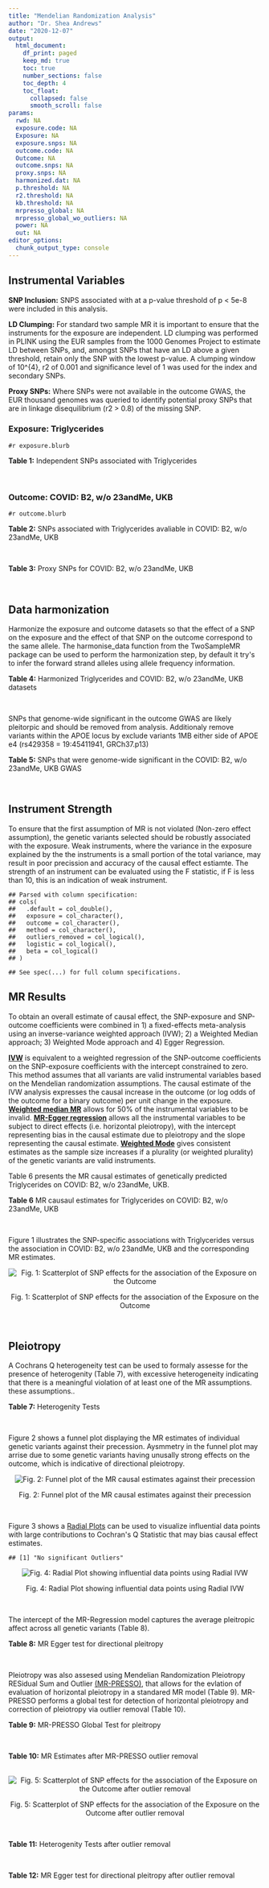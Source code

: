 ```yaml
---
title: "Mendelian Randomization Analysis"
author: "Dr. Shea Andrews"
date: "2020-12-07"
output:
  html_document:
    df_print: paged
    keep_md: true
    toc: true
    number_sections: false
    toc_depth: 4
    toc_float:
      collapsed: false
      smooth_scroll: false
params:
  rwd: NA
  exposure.code: NA
  Exposure: NA
  exposure.snps: NA
  outcome.code: NA
  Outcome: NA
  outcome.snps: NA
  proxy.snps: NA
  harmonized.dat: NA
  p.threshold: NA
  r2.threshold: NA
  kb.threshold: NA
  mrpresso_global: NA
  mrpresso_global_wo_outliers: NA
  power: NA
  out: NA
editor_options:
  chunk_output_type: console
---
```







## Instrumental Variables
**SNP Inclusion:** SNPS associated with at a p-value threshold of p < 5e-8 were included in this analysis.
<br>

**LD Clumping:** For standard two sample MR it is important to ensure that the instruments for the exposure are independent. LD clumping was performed in PLINK using the EUR samples from the 1000 Genomes Project to estimate LD between SNPs, and, amongst SNPs that have an LD above a given threshold, retain only the SNP with the lowest p-value. A clumping window of 10^{4}, r2 of 0.001 and significance level of 1 was used for the index and secondary SNPs.
<br>

**Proxy SNPs:** Where SNPs were not available in the outcome GWAS, the EUR thousand genomes was queried to identify potential proxy SNPs that are in linkage disequilibrium (r2 > 0.8) of the missing SNP.
<br>

### Exposure: Triglycerides
`#r exposure.blurb`
<br>

**Table 1:** Independent SNPs associated with Triglycerides
<div data-pagedtable="false">
  <script data-pagedtable-source type="application/json">
{"columns":[{"label":["SNP"],"name":[1],"type":["chr"],"align":["left"]},{"label":["CHROM"],"name":[2],"type":["dbl"],"align":["right"]},{"label":["POS"],"name":[3],"type":["dbl"],"align":["right"]},{"label":["REF"],"name":[4],"type":["chr"],"align":["left"]},{"label":["ALT"],"name":[5],"type":["chr"],"align":["left"]},{"label":["AF"],"name":[6],"type":["dbl"],"align":["right"]},{"label":["BETA"],"name":[7],"type":["dbl"],"align":["right"]},{"label":["SE"],"name":[8],"type":["dbl"],"align":["right"]},{"label":["Z"],"name":[9],"type":["dbl"],"align":["right"]},{"label":["P"],"name":[10],"type":["dbl"],"align":["right"]},{"label":["N"],"name":[11],"type":["dbl"],"align":["right"]},{"label":["TRAIT"],"name":[12],"type":["chr"],"align":["left"]}],"data":[{"1":"rs12748152","2":"1","3":"27138393","4":"C","5":"T","6":"0.0683714","7":"0.0372","8":"0.0059","9":"6.305085","10":"1.100e-09","11":"177761.5","12":"Triglycerides"},{"1":"rs17513135","2":"1","3":"40035686","4":"C","5":"T","6":"0.2500000","7":"0.0220","8":"0.0039","9":"5.641026","10":"1.633e-08","11":"174742.0","12":"Triglycerides"},{"1":"rs4587594","2":"1","3":"63133930","4":"G","5":"A","6":"0.3032340","7":"-0.0694","8":"0.0035","9":"-19.828600","10":"3.503e-82","11":"177772.0","12":"Triglycerides"},{"1":"rs1321257","2":"1","3":"230305312","4":"G","5":"A","6":"0.6400070","7":"-0.0402","8":"0.0034","9":"-11.823500","10":"5.986e-31","11":"177757.9","12":"Triglycerides"},{"1":"rs676210","2":"2","3":"21231524","4":"G","5":"A","6":"0.2314110","7":"-0.0733","8":"0.0039","9":"-18.794900","10":"3.284e-71","11":"177782.0","12":"Triglycerides"},{"1":"rs1260326","2":"2","3":"27730940","4":"T","5":"C","6":"0.6136610","7":"-0.1148","8":"0.0034","9":"-33.764700","10":"2.290e-239","11":"177765.0","12":"Triglycerides"},{"1":"rs13389219","2":"2","3":"165528876","4":"C","5":"T","6":"0.4034550","7":"-0.0271","8":"0.0034","9":"-7.970590","10":"2.598e-15","11":"177782.9","12":"Triglycerides"},{"1":"rs2972146","2":"2","3":"227100698","4":"G","5":"T","6":"0.6309740","7":"0.0281","8":"0.0034","9":"8.264706","10":"2.974e-15","11":"174703.9","12":"Triglycerides"},{"1":"rs10440120","2":"3","3":"12486964","4":"C","5":"A","6":"0.1655080","7":"-0.0306","8":"0.0044","9":"-6.954550","10":"5.343e-11","11":"174886.1","12":"Triglycerides"},{"1":"rs645040","2":"3","3":"135926622","4":"G","5":"T","6":"0.8208850","7":"0.0293","8":"0.0040","9":"7.325000","10":"1.830e-12","11":"177779.0","12":"Triglycerides"},{"1":"rs6831256","2":"4","3":"3473139","4":"A","5":"G","6":"0.3971880","7":"0.0258","8":"0.0035","9":"7.371429","10":"1.602e-12","11":"177494.9","12":"Triglycerides"},{"1":"rs442177","2":"4","3":"88030261","4":"G","5":"T","6":"0.5364790","7":"0.0309","8":"0.0033","9":"9.363636","10":"1.316e-18","11":"177798.0","12":"Triglycerides"},{"1":"rs9686661","2":"5","3":"55861786","4":"C","5":"T","6":"0.1487860","7":"0.0379","8":"0.0044","9":"8.613636","10":"2.541e-16","11":"177050.0","12":"Triglycerides"},{"1":"rs6882076","2":"5","3":"156390297","4":"T","5":"C","6":"0.6327160","7":"0.0286","8":"0.0035","9":"8.171429","10":"1.513e-15","11":"177778.0","12":"Triglycerides"},{"1":"rs2239520","2":"6","3":"31088922","4":"G","5":"A","6":"0.3906190","7":"-0.0236","8":"0.0037","9":"-6.378380","10":"4.144e-10","11":"151047.0","12":"Triglycerides"},{"1":"rs2247056","2":"6","3":"31265490","4":"T","5":"C","6":"0.7218780","7":"0.0378","8":"0.0039","9":"9.692308","10":"3.861e-21","11":"174062.0","12":"Triglycerides"},{"1":"rs998584","2":"6","3":"43757896","4":"C","5":"A","6":"0.4905450","7":"0.0293","8":"0.0037","9":"7.918919","10":"3.424e-15","11":"174573.0","12":"Triglycerides"},{"1":"rs719726","2":"6","3":"127414801","4":"C","5":"T","6":"0.5999630","7":"0.0199","8":"0.0035","9":"5.685714","10":"2.486e-08","11":"168319.0","12":"Triglycerides"},{"1":"rs634869","2":"6","3":"139831757","4":"T","5":"C","6":"0.5747460","7":"-0.0272","8":"0.0033","9":"-8.242420","10":"1.776e-14","11":"177755.0","12":"Triglycerides"},{"1":"rs2665357","2":"6","3":"160848167","4":"A","5":"C","6":"0.5193360","7":"0.0212","8":"0.0033","9":"6.424242","10":"8.327e-10","11":"172850.0","12":"Triglycerides"},{"1":"rs4719841","2":"7","3":"25997536","4":"A","5":"G","6":"0.4108890","7":"0.0232","8":"0.0034","9":"6.823529","10":"8.864e-11","11":"177774.9","12":"Triglycerides"},{"1":"rs11974409","2":"7","3":"72989390","4":"A","5":"G","6":"0.1816990","7":"-0.0899","8":"0.0042","9":"-21.404800","10":"1.360e-100","11":"177786.0","12":"Triglycerides"},{"1":"rs38855","2":"7","3":"116358044","4":"A","5":"G","6":"0.4712940","7":"-0.0187","8":"0.0033","9":"-5.666670","10":"2.109e-08","11":"177825.0","12":"Triglycerides"},{"1":"rs287621","2":"7","3":"130435181","4":"T","5":"C","6":"0.7140010","7":"-0.0222","8":"0.0037","9":"-6.000000","10":"7.671e-09","11":"177813.0","12":"Triglycerides"},{"1":"rs6995541","2":"8","3":"10671260","4":"A","5":"G","6":"0.2336240","7":"0.0265","8":"0.0037","9":"7.162162","10":"1.343e-12","11":"177486.0","12":"Triglycerides"},{"1":"rs12676857","2":"8","3":"18266572","4":"T","5":"C","6":"0.1436090","7":"0.0332","8":"0.0046","9":"7.217391","10":"7.291e-12","11":"177732.0","12":"Triglycerides"},{"1":"rs12678919","2":"8","3":"19844222","4":"A","5":"G","6":"0.0681239","7":"-0.1702","8":"0.0056","9":"-30.392900","10":"1.820e-199","11":"177749.9","12":"Triglycerides"},{"1":"rs4738684","2":"8","3":"59393273","4":"A","5":"G","6":"0.6075010","7":"-0.0205","8":"0.0035","9":"-5.857140","10":"8.819e-09","11":"177790.0","12":"Triglycerides"},{"1":"rs2954022","2":"8","3":"126482621","4":"C","5":"A","6":"0.5114630","7":"-0.0780","8":"0.0033","9":"-23.636400","10":"2.230e-113","11":"177750.0","12":"Triglycerides"},{"1":"rs1832007","2":"10","3":"5254847","4":"A","5":"G","6":"0.1247280","7":"-0.0327","8":"0.0047","9":"-6.957450","10":"1.718e-12","11":"177504.0","12":"Triglycerides"},{"1":"rs10761762","2":"10","3":"65184717","4":"T","5":"C","6":"0.4990900","7":"-0.0270","8":"0.0033","9":"-8.181820","10":"1.061e-17","11":"177823.0","12":"Triglycerides"},{"1":"rs2068888","2":"10","3":"94839642","4":"G","5":"A","6":"0.4735120","7":"-0.0241","8":"0.0034","9":"-7.088240","10":"1.682e-11","11":"177712.0","12":"Triglycerides"},{"1":"rs2250802","2":"10","3":"113921354","4":"G","5":"A","6":"0.7334790","7":"0.0230","8":"0.0037","9":"6.216216","10":"1.210e-10","11":"174733.9","12":"Triglycerides"},{"1":"rs10501321","2":"11","3":"47294626","4":"T","5":"C","6":"0.3212210","7":"-0.0216","8":"0.0035","9":"-6.171430","10":"1.412e-08","11":"177680.0","12":"Triglycerides"},{"1":"rs174535","2":"11","3":"61551356","4":"T","5":"C","6":"0.3609590","7":"0.0470","8":"0.0034","9":"13.823529","10":"1.733e-41","11":"177772.9","12":"Triglycerides"},{"1":"rs11820504","2":"11","3":"116529442","4":"T","5":"C","6":"0.1807930","7":"0.0604","8":"0.0044","9":"13.727273","10":"1.095e-39","11":"172813.0","12":"Triglycerides"},{"1":"rs10790162","2":"11","3":"116639104","4":"A","5":"G","6":"0.9306210","7":"-0.2305","8":"0.0065","9":"-35.461500","10":"1.100e-249","11":"177771.1","12":"Triglycerides"},{"1":"rs11613352","2":"12","3":"57792580","4":"C","5":"T","6":"0.2251730","7":"-0.0280","8":"0.0039","9":"-7.179490","10":"9.397e-14","11":"177799.0","12":"Triglycerides"},{"1":"rs11057408","2":"12","3":"124464836","4":"G","5":"T","6":"0.3253360","7":"-0.0258","8":"0.0035","9":"-7.371430","10":"2.049e-12","11":"174454.0","12":"Triglycerides"},{"1":"rs16948098","2":"15","3":"44219607","4":"G","5":"A","6":"0.0370102","7":"0.0800","8":"0.0089","9":"8.988764","10":"4.838e-17","11":"163328.2","12":"Triglycerides"},{"1":"rs2043085","2":"15","3":"58680954","4":"T","5":"C","6":"0.6610970","7":"-0.0327","8":"0.0034","9":"-9.617650","10":"7.809e-20","11":"176147.0","12":"Triglycerides"},{"1":"rs588136","2":"15","3":"58730498","4":"C","5":"T","6":"0.7867110","7":"-0.0495","8":"0.0041","9":"-12.073200","10":"3.365e-30","11":"176173.0","12":"Triglycerides"},{"1":"rs3198697","2":"16","3":"15129940","4":"C","5":"T","6":"0.3839030","7":"-0.0198","8":"0.0034","9":"-5.823530","10":"2.207e-08","11":"175934.1","12":"Triglycerides"},{"1":"rs749671","2":"16","3":"31088347","4":"G","5":"A","6":"0.3477070","7":"-0.0211","8":"0.0034","9":"-6.205880","10":"6.106e-10","11":"176205.1","12":"Triglycerides"},{"1":"rs1800775","2":"16","3":"56995236","4":"C","5":"A","6":"0.5121820","7":"-0.0396","8":"0.0035","9":"-11.314300","10":"1.332e-26","11":"172715.0","12":"Triglycerides"},{"1":"rs8077889","2":"17","3":"41878166","4":"A","5":"C","6":"0.1884530","7":"0.0252","8":"0.0042","9":"6.000000","10":"9.879e-09","11":"176194.0","12":"Triglycerides"},{"1":"rs7248104","2":"19","3":"7224431","4":"G","5":"A","6":"0.4124030","7":"-0.0222","8":"0.0034","9":"-6.529410","10":"5.045e-10","11":"176083.0","12":"Triglycerides"},{"1":"rs10401969","2":"19","3":"19407718","4":"T","5":"C","6":"0.0710134","7":"-0.1210","8":"0.0065","9":"-18.615400","10":"9.702e-70","11":"176172.7","12":"Triglycerides"},{"1":"rs731839","2":"19","3":"33899065","4":"G","5":"A","6":"0.6709000","7":"-0.0224","8":"0.0036","9":"-6.222220","10":"2.651e-09","11":"176161.1","12":"Triglycerides"},{"1":"rs439401","2":"19","3":"45414451","4":"T","5":"C","6":"0.6390100","7":"0.0659","8":"0.0038","9":"17.342105","10":"1.423e-66","11":"152584.0","12":"Triglycerides"},{"1":"rs3760627","2":"19","3":"45457180","4":"T","5":"C","6":"0.4941460","7":"0.0189","8":"0.0034","9":"5.558824","10":"5.293e-09","11":"176200.9","12":"Triglycerides"},{"1":"rs6029143","2":"20","3":"39118662","4":"C","5":"T","6":"0.0446137","7":"-0.0388","8":"0.0071","9":"-5.464790","10":"4.933e-08","11":"176256.9","12":"Triglycerides"},{"1":"rs4810479","2":"20","3":"44545048","4":"C","5":"T","6":"0.7471790","7":"-0.0474","8":"0.0038","9":"-12.473700","10":"2.067e-34","11":"176191.9","12":"Triglycerides"},{"1":"rs3761445","2":"22","3":"38595411","4":"G","5":"A","6":"0.6132420","7":"0.0232","8":"0.0034","9":"6.823529","10":"8.062e-12","11":"175846.1","12":"Triglycerides"}],"options":{"columns":{"min":{},"max":[10]},"rows":{"min":[10],"max":[10]},"pages":{}}}
  </script>
</div>
<br>

### Outcome: COVID: B2, w/o 23andMe, UKB
`#r outcome.blurb`
<br>

**Table 2:** SNPs associated with Triglycerides avaliable in COVID: B2, w/o 23andMe, UKB
<div data-pagedtable="false">
  <script data-pagedtable-source type="application/json">
{"columns":[{"label":["SNP"],"name":[1],"type":["chr"],"align":["left"]},{"label":["CHROM"],"name":[2],"type":["dbl"],"align":["right"]},{"label":["POS"],"name":[3],"type":["dbl"],"align":["right"]},{"label":["REF"],"name":[4],"type":["chr"],"align":["left"]},{"label":["ALT"],"name":[5],"type":["chr"],"align":["left"]},{"label":["AF"],"name":[6],"type":["dbl"],"align":["right"]},{"label":["BETA"],"name":[7],"type":["dbl"],"align":["right"]},{"label":["SE"],"name":[8],"type":["dbl"],"align":["right"]},{"label":["Z"],"name":[9],"type":["dbl"],"align":["right"]},{"label":["P"],"name":[10],"type":["dbl"],"align":["right"]},{"label":["N"],"name":[11],"type":["dbl"],"align":["right"]},{"label":["TRAIT"],"name":[12],"type":["chr"],"align":["left"]}],"data":[{"1":"rs12748152","2":"1","3":"27138393","4":"C","5":"T","6":"0.10240","7":"0.10123000","8":"0.047780","9":"2.11866890","10":"0.034120","11":"543388","12":"COVID:_hospitalized_vs._population__eur_w/o_23andMe__ukbb"},{"1":"rs17513135","2":"1","3":"40035686","4":"C","5":"T","6":"0.22490","7":"0.10210000","8":"0.032472","9":"3.14424735","10":"0.001665","11":"266361","12":"COVID:_hospitalized_vs._population__eur_w/o_23andMe__ukbb"},{"1":"rs4587594","2":"1","3":"63133930","4":"G","5":"A","6":"0.30690","7":"0.00042913","8":"0.027844","9":"0.01541194","10":"0.987700","11":"543388","12":"COVID:_hospitalized_vs._population__eur_w/o_23andMe__ukbb"},{"1":"rs1321257","2":"1","3":"230305312","4":"G","5":"A","6":"0.59830","7":"-0.00165030","8":"0.026276","9":"-0.06280636","10":"0.949900","11":"543388","12":"COVID:_hospitalized_vs._population__eur_w/o_23andMe__ukbb"},{"1":"rs676210","2":"2","3":"21231524","4":"G","5":"A","6":"0.25010","7":"-0.05768000","8":"0.031097","9":"-1.85484130","10":"0.063620","11":"542775","12":"COVID:_hospitalized_vs._population__eur_w/o_23andMe__ukbb"},{"1":"rs1260326","2":"2","3":"27730940","4":"T","5":"C","6":"0.64950","7":"0.01097700","8":"0.026226","9":"0.41855411","10":"0.675600","11":"542775","12":"COVID:_hospitalized_vs._population__eur_w/o_23andMe__ukbb"},{"1":"rs13389219","2":"2","3":"165528876","4":"C","5":"T","6":"0.40860","7":"-0.01112200","8":"0.026188","9":"-0.42469834","10":"0.671100","11":"543388","12":"COVID:_hospitalized_vs._population__eur_w/o_23andMe__ukbb"},{"1":"rs2972146","2":"2","3":"227100698","4":"G","5":"T","6":"0.62440","7":"-0.01440400","8":"0.033161","9":"-0.43436567","10":"0.664000","11":"533332","12":"COVID:_hospitalized_vs._population__eur_w/o_23andMe__ukbb"},{"1":"rs10440120","2":"3","3":"12486964","4":"C","5":"A","6":"0.18500","7":"0.06566100","8":"0.043706","9":"1.50233378","10":"0.133000","11":"533332","12":"COVID:_hospitalized_vs._population__eur_w/o_23andMe__ukbb"},{"1":"rs645040","2":"3","3":"135926622","4":"G","5":"T","6":"0.80420","7":"-0.02141000","8":"0.030628","9":"-0.69903356","10":"0.484500","11":"542775","12":"COVID:_hospitalized_vs._population__eur_w/o_23andMe__ukbb"},{"1":"rs6831256","2":"4","3":"3473139","4":"A","5":"G","6":"0.38220","7":"-0.04574500","8":"0.025873","9":"-1.76805937","10":"0.077050","11":"543388","12":"COVID:_hospitalized_vs._population__eur_w/o_23andMe__ukbb"},{"1":"rs442177","2":"4","3":"88030261","4":"G","5":"T","6":"0.56330","7":"0.04686000","8":"0.032999","9":"1.42004303","10":"0.155600","11":"533332","12":"COVID:_hospitalized_vs._population__eur_w/o_23andMe__ukbb"},{"1":"rs9686661","2":"5","3":"55861786","4":"C","5":"T","6":"0.16040","7":"-0.01635600","8":"0.031698","9":"-0.51599470","10":"0.605900","11":"543388","12":"COVID:_hospitalized_vs._population__eur_w/o_23andMe__ukbb"},{"1":"rs6882076","2":"5","3":"156390297","4":"T","5":"C","6":"0.65040","7":"-0.00933600","8":"0.026464","9":"-0.35278114","10":"0.724300","11":"543388","12":"COVID:_hospitalized_vs._population__eur_w/o_23andMe__ukbb"},{"1":"rs2239520","2":"6","3":"31088922","4":"G","5":"A","6":"0.34270","7":"-0.04611200","8":"0.033835","9":"-1.36284912","10":"0.172900","11":"533332","12":"COVID:_hospitalized_vs._population__eur_w/o_23andMe__ukbb"},{"1":"rs2247056","2":"6","3":"31265490","4":"T","5":"C","6":"0.73300","7":"-0.01222500","8":"0.031617","9":"-0.38665908","10":"0.699000","11":"543388","12":"COVID:_hospitalized_vs._population__eur_w/o_23andMe__ukbb"},{"1":"rs998584","2":"6","3":"43757896","4":"C","5":"A","6":"0.47710","7":"0.01112500","8":"0.025989","9":"0.42806572","10":"0.668600","11":"542775","12":"COVID:_hospitalized_vs._population__eur_w/o_23andMe__ukbb"},{"1":"rs719726","2":"6","3":"127414801","4":"C","5":"T","6":"0.59880","7":"-0.06350600","8":"0.036750","9":"-1.72805442","10":"0.083980","11":"530103","12":"COVID:_hospitalized_vs._population__eur_w/o_23andMe__ukbb"},{"1":"rs634869","2":"6","3":"139831757","4":"T","5":"C","6":"0.54890","7":"0.00628630","8":"0.026155","9":"0.24034793","10":"0.810100","11":"543388","12":"COVID:_hospitalized_vs._population__eur_w/o_23andMe__ukbb"},{"1":"rs2665357","2":"6","3":"160848167","4":"A","5":"C","6":"0.51360","7":"-0.00957490","8":"0.032355","9":"-0.29593262","10":"0.767300","11":"533332","12":"COVID:_hospitalized_vs._population__eur_w/o_23andMe__ukbb"},{"1":"rs4719841","2":"7","3":"25997536","4":"A","5":"G","6":"0.37780","7":"0.05186400","8":"0.026026","9":"1.99277645","10":"0.046290","11":"543388","12":"COVID:_hospitalized_vs._population__eur_w/o_23andMe__ukbb"},{"1":"rs11974409","2":"7","3":"72989390","4":"A","5":"G","6":"0.18880","7":"-0.06451900","8":"0.043227","9":"-1.49256252","10":"0.135500","11":"533332","12":"COVID:_hospitalized_vs._population__eur_w/o_23andMe__ukbb"},{"1":"rs38855","2":"7","3":"116358044","4":"A","5":"G","6":"0.46030","7":"-0.04643900","8":"0.032601","9":"-1.42446551","10":"0.154300","11":"532719","12":"COVID:_hospitalized_vs._population__eur_w/o_23andMe__ukbb"},{"1":"rs287621","2":"7","3":"130435181","4":"T","5":"C","6":"0.74410","7":"-0.00843500","8":"0.036460","9":"-0.23134942","10":"0.817000","11":"532719","12":"COVID:_hospitalized_vs._population__eur_w/o_23andMe__ukbb"},{"1":"rs6995541","2":"8","3":"10671260","4":"A","5":"G","6":"0.29540","7":"-0.03739400","8":"0.035876","9":"-1.04231241","10":"0.297300","11":"533332","12":"COVID:_hospitalized_vs._population__eur_w/o_23andMe__ukbb"},{"1":"rs12676857","2":"8","3":"18266572","4":"T","5":"C","6":"0.15920","7":"0.07469800","8":"0.036093","9":"2.06959798","10":"0.038490","11":"543388","12":"COVID:_hospitalized_vs._population__eur_w/o_23andMe__ukbb"},{"1":"rs12678919","2":"8","3":"19844222","4":"A","5":"G","6":"0.08976","7":"0.00748160","8":"0.041615","9":"0.17978133","10":"0.857300","11":"543388","12":"COVID:_hospitalized_vs._population__eur_w/o_23andMe__ukbb"},{"1":"rs4738684","2":"8","3":"59393273","4":"A","5":"G","6":"0.60340","7":"-0.01453800","8":"0.035145","9":"-0.41365770","10":"0.679100","11":"20210","12":"COVID:_hospitalized_vs._population__eur_w/o_23andMe__ukbb"},{"1":"rs2954022","2":"8","3":"126482621","4":"C","5":"A","6":"0.46680","7":"0.00231150","8":"0.033616","9":"0.06876190","10":"0.945200","11":"258520","12":"COVID:_hospitalized_vs._population__eur_w/o_23andMe__ukbb"},{"1":"rs1832007","2":"10","3":"5254847","4":"A","5":"G","6":"0.16860","7":"0.02098700","8":"0.036073","9":"0.58179248","10":"0.560700","11":"543388","12":"COVID:_hospitalized_vs._population__eur_w/o_23andMe__ukbb"},{"1":"rs10761762","2":"10","3":"65184717","4":"T","5":"C","6":"0.49650","7":"-0.03024400","8":"0.027395","9":"-1.10399708","10":"0.269600","11":"540772","12":"COVID:_hospitalized_vs._population__eur_w/o_23andMe__ukbb"},{"1":"rs2068888","2":"10","3":"94839642","4":"G","5":"A","6":"0.44870","7":"-0.03553600","8":"0.025673","9":"-1.38417793","10":"0.166300","11":"543388","12":"COVID:_hospitalized_vs._population__eur_w/o_23andMe__ukbb"},{"1":"rs2250802","2":"10","3":"113921354","4":"G","5":"A","6":"0.67960","7":"-0.03006900","8":"0.028691","9":"-1.04802900","10":"0.294600","11":"268977","12":"COVID:_hospitalized_vs._population__eur_w/o_23andMe__ukbb"},{"1":"rs10501321","2":"11","3":"47294626","4":"T","5":"C","6":"0.38640","7":"-0.03789700","8":"0.028219","9":"-1.34296042","10":"0.179300","11":"543388","12":"COVID:_hospitalized_vs._population__eur_w/o_23andMe__ukbb"},{"1":"rs174535","2":"11","3":"61551356","4":"T","5":"C","6":"0.40110","7":"0.01458000","8":"0.027297","9":"0.53412463","10":"0.593300","11":"542775","12":"COVID:_hospitalized_vs._population__eur_w/o_23andMe__ukbb"},{"1":"rs11820504","2":"11","3":"116529442","4":"T","5":"C","6":"0.23940","7":"-0.01340000","8":"0.033616","9":"-0.39861970","10":"0.690200","11":"543388","12":"COVID:_hospitalized_vs._population__eur_w/o_23andMe__ukbb"},{"1":"rs10790162","2":"11","3":"116639104","4":"A","5":"G","6":"0.92220","7":"0.02362700","8":"0.049149","9":"0.48072189","10":"0.630700","11":"543388","12":"COVID:_hospitalized_vs._population__eur_w/o_23andMe__ukbb"},{"1":"rs11613352","2":"12","3":"57792580","4":"C","5":"T","6":"0.27590","7":"0.01705300","8":"0.031921","9":"0.53422512","10":"0.593200","11":"542775","12":"COVID:_hospitalized_vs._population__eur_w/o_23andMe__ukbb"},{"1":"rs11057408","2":"12","3":"124464836","4":"G","5":"T","6":"0.31540","7":"-0.01408500","8":"0.026877","9":"-0.52405402","10":"0.600200","11":"543388","12":"COVID:_hospitalized_vs._population__eur_w/o_23andMe__ukbb"},{"1":"rs16948098","2":"15","3":"44219607","4":"G","5":"A","6":"0.03428","7":"-0.00115250","8":"0.057888","9":"-0.01990913","10":"0.984100","11":"543388","12":"COVID:_hospitalized_vs._population__eur_w/o_23andMe__ukbb"},{"1":"rs2043085","2":"15","3":"58680954","4":"T","5":"C","6":"0.58420","7":"-0.00690860","8":"0.033041","9":"-0.20909173","10":"0.834400","11":"533332","12":"COVID:_hospitalized_vs._population__eur_w/o_23andMe__ukbb"},{"1":"rs588136","2":"15","3":"58730498","4":"C","5":"T","6":"0.78790","7":"-0.00793610","8":"0.031776","9":"-0.24975138","10":"0.802800","11":"543388","12":"COVID:_hospitalized_vs._population__eur_w/o_23andMe__ukbb"},{"1":"rs3198697","2":"16","3":"15129940","4":"C","5":"T","6":"0.44790","7":"-0.01508500","8":"0.025875","9":"-0.58299517","10":"0.559900","11":"543388","12":"COVID:_hospitalized_vs._population__eur_w/o_23andMe__ukbb"},{"1":"rs749671","2":"16","3":"31088347","4":"G","5":"A","6":"0.38770","7":"0.02350100","8":"0.026179","9":"0.89770427","10":"0.369300","11":"543388","12":"COVID:_hospitalized_vs._population__eur_w/o_23andMe__ukbb"},{"1":"rs1800775","2":"16","3":"56995236","4":"C","5":"A","6":"0.50240","7":"-0.01220200","8":"0.025693","9":"-0.47491535","10":"0.634800","11":"543388","12":"COVID:_hospitalized_vs._population__eur_w/o_23andMe__ukbb"},{"1":"rs8077889","2":"17","3":"41878166","4":"A","5":"C","6":"0.19430","7":"0.04291800","8":"0.030820","9":"1.39253731","10":"0.163800","11":"543388","12":"COVID:_hospitalized_vs._population__eur_w/o_23andMe__ukbb"},{"1":"rs7248104","2":"19","3":"7224431","4":"G","5":"A","6":"0.43430","7":"-0.02408600","8":"0.026311","9":"-0.91543461","10":"0.360000","11":"268977","12":"COVID:_hospitalized_vs._population__eur_w/o_23andMe__ukbb"},{"1":"rs10401969","2":"19","3":"19407718","4":"T","5":"C","6":"0.07655","7":"-0.02427800","8":"0.050182","9":"-0.48379897","10":"0.628500","11":"543388","12":"COVID:_hospitalized_vs._population__eur_w/o_23andMe__ukbb"},{"1":"rs731839","2":"19","3":"33899065","4":"G","5":"A","6":"0.67480","7":"-0.00692440","8":"0.033721","9":"-0.20534385","10":"0.837300","11":"532719","12":"COVID:_hospitalized_vs._population__eur_w/o_23andMe__ukbb"},{"1":"rs439401","2":"19","3":"45414451","4":"T","5":"C","6":"0.65610","7":"-0.00454460","8":"0.026534","9":"-0.17127459","10":"0.864000","11":"543388","12":"COVID:_hospitalized_vs._population__eur_w/o_23andMe__ukbb"},{"1":"rs3760627","2":"19","3":"45457180","4":"T","5":"C","6":"0.44830","7":"0.01386800","8":"0.032602","9":"0.42537268","10":"0.670600","11":"533332","12":"COVID:_hospitalized_vs._population__eur_w/o_23andMe__ukbb"},{"1":"rs6029143","2":"20","3":"39118662","4":"C","5":"T","6":"0.06247","7":"0.00149010","8":"0.050501","9":"0.02950635","10":"0.976500","11":"543388","12":"COVID:_hospitalized_vs._population__eur_w/o_23andMe__ukbb"},{"1":"rs4810479","2":"20","3":"44545048","4":"C","5":"T","6":"0.73570","7":"-0.05971800","8":"0.029443","9":"-2.02825799","10":"0.042530","11":"543388","12":"COVID:_hospitalized_vs._population__eur_w/o_23andMe__ukbb"},{"1":"rs3761445","2":"22","3":"38595411","4":"G","5":"A","6":"0.60910","7":"-0.00196160","8":"0.026091","9":"-0.07518301","10":"0.940100","11":"543388","12":"COVID:_hospitalized_vs._population__eur_w/o_23andMe__ukbb"}],"options":{"columns":{"min":{},"max":[10]},"rows":{"min":[10],"max":[10]},"pages":{}}}
  </script>
</div>
<br>

**Table 3:** Proxy SNPs for COVID: B2, w/o 23andMe, UKB
<div data-pagedtable="false">
  <script data-pagedtable-source type="application/json">
{"columns":[{"label":["proxy.outcome"],"name":[1],"type":["lgl"],"align":["right"]},{"label":["target_snp"],"name":[2],"type":["lgl"],"align":["right"]},{"label":["proxy_snp"],"name":[3],"type":["lgl"],"align":["right"]},{"label":["ld.r2"],"name":[4],"type":["lgl"],"align":["right"]},{"label":["Dprime"],"name":[5],"type":["lgl"],"align":["right"]},{"label":["ref.proxy"],"name":[6],"type":["lgl"],"align":["right"]},{"label":["alt.proxy"],"name":[7],"type":["lgl"],"align":["right"]},{"label":["CHROM"],"name":[8],"type":["lgl"],"align":["right"]},{"label":["POS"],"name":[9],"type":["lgl"],"align":["right"]},{"label":["ALT.proxy"],"name":[10],"type":["lgl"],"align":["right"]},{"label":["REF.proxy"],"name":[11],"type":["lgl"],"align":["right"]},{"label":["AF"],"name":[12],"type":["lgl"],"align":["right"]},{"label":["BETA"],"name":[13],"type":["lgl"],"align":["right"]},{"label":["SE"],"name":[14],"type":["lgl"],"align":["right"]},{"label":["P"],"name":[15],"type":["lgl"],"align":["right"]},{"label":["N"],"name":[16],"type":["lgl"],"align":["right"]},{"label":["ref"],"name":[17],"type":["lgl"],"align":["right"]},{"label":["alt"],"name":[18],"type":["lgl"],"align":["right"]},{"label":["ALT"],"name":[19],"type":["lgl"],"align":["right"]},{"label":["REF"],"name":[20],"type":["lgl"],"align":["right"]},{"label":["PHASE"],"name":[21],"type":["lgl"],"align":["right"]}],"data":[{"1":"NA","2":"NA","3":"NA","4":"NA","5":"NA","6":"NA","7":"NA","8":"NA","9":"NA","10":"NA","11":"NA","12":"NA","13":"NA","14":"NA","15":"NA","16":"NA","17":"NA","18":"NA","19":"NA","20":"NA","21":"NA"}],"options":{"columns":{"min":{},"max":[10]},"rows":{"min":[10],"max":[10]},"pages":{}}}
  </script>
</div>
<br>

## Data harmonization
Harmonize the exposure and outcome datasets so that the effect of a SNP on the exposure and the effect of that SNP on the outcome correspond to the same allele. The harmonise_data function from the TwoSampleMR package can be used to perform the harmonization step, by default it try's to infer the forward strand alleles using allele frequency information.
<br>

**Table 4:** Harmonized Triglycerides and COVID: B2, w/o 23andMe, UKB datasets
<div data-pagedtable="false">
  <script data-pagedtable-source type="application/json">
{"columns":[{"label":["SNP"],"name":[1],"type":["chr"],"align":["left"]},{"label":["effect_allele.exposure"],"name":[2],"type":["chr"],"align":["left"]},{"label":["other_allele.exposure"],"name":[3],"type":["chr"],"align":["left"]},{"label":["effect_allele.outcome"],"name":[4],"type":["chr"],"align":["left"]},{"label":["other_allele.outcome"],"name":[5],"type":["chr"],"align":["left"]},{"label":["beta.exposure"],"name":[6],"type":["dbl"],"align":["right"]},{"label":["beta.outcome"],"name":[7],"type":["dbl"],"align":["right"]},{"label":["eaf.exposure"],"name":[8],"type":["dbl"],"align":["right"]},{"label":["eaf.outcome"],"name":[9],"type":["dbl"],"align":["right"]},{"label":["remove"],"name":[10],"type":["lgl"],"align":["right"]},{"label":["palindromic"],"name":[11],"type":["lgl"],"align":["right"]},{"label":["ambiguous"],"name":[12],"type":["lgl"],"align":["right"]},{"label":["id.outcome"],"name":[13],"type":["chr"],"align":["left"]},{"label":["chr.outcome"],"name":[14],"type":["dbl"],"align":["right"]},{"label":["pos.outcome"],"name":[15],"type":["dbl"],"align":["right"]},{"label":["se.outcome"],"name":[16],"type":["dbl"],"align":["right"]},{"label":["z.outcome"],"name":[17],"type":["dbl"],"align":["right"]},{"label":["pval.outcome"],"name":[18],"type":["dbl"],"align":["right"]},{"label":["samplesize.outcome"],"name":[19],"type":["dbl"],"align":["right"]},{"label":["outcome"],"name":[20],"type":["chr"],"align":["left"]},{"label":["mr_keep.outcome"],"name":[21],"type":["lgl"],"align":["right"]},{"label":["pval_origin.outcome"],"name":[22],"type":["chr"],"align":["left"]},{"label":["chr.exposure"],"name":[23],"type":["dbl"],"align":["right"]},{"label":["pos.exposure"],"name":[24],"type":["dbl"],"align":["right"]},{"label":["se.exposure"],"name":[25],"type":["dbl"],"align":["right"]},{"label":["z.exposure"],"name":[26],"type":["dbl"],"align":["right"]},{"label":["pval.exposure"],"name":[27],"type":["dbl"],"align":["right"]},{"label":["samplesize.exposure"],"name":[28],"type":["dbl"],"align":["right"]},{"label":["exposure"],"name":[29],"type":["chr"],"align":["left"]},{"label":["mr_keep.exposure"],"name":[30],"type":["lgl"],"align":["right"]},{"label":["pval_origin.exposure"],"name":[31],"type":["chr"],"align":["left"]},{"label":["id.exposure"],"name":[32],"type":["chr"],"align":["left"]},{"label":["action"],"name":[33],"type":["dbl"],"align":["right"]},{"label":["mr_keep"],"name":[34],"type":["lgl"],"align":["right"]},{"label":["pt"],"name":[35],"type":["dbl"],"align":["right"]},{"label":["pleitropy_keep"],"name":[36],"type":["lgl"],"align":["right"]},{"label":["mrpresso_RSSobs"],"name":[37],"type":["lgl"],"align":["right"]},{"label":["mrpresso_pval"],"name":[38],"type":["lgl"],"align":["right"]},{"label":["mrpresso_keep"],"name":[39],"type":["lgl"],"align":["right"]}],"data":[{"1":"rs10401969","2":"C","3":"T","4":"C","5":"T","6":"-0.1210","7":"-0.02427800","8":"0.0710134","9":"0.07655","10":"FALSE","11":"FALSE","12":"FALSE","13":"qgLXvD","14":"19","15":"19407718","16":"0.050182","17":"-0.48379897","18":"0.628500","19":"543388","20":"covidhgi2020anaB2v4eurwoukbb","21":"TRUE","22":"reported","23":"19","24":"19407718","25":"0.0065","26":"-18.615400","27":"9.702e-70","28":"176172.7","29":"Willer2013tg","30":"TRUE","31":"reported","32":"tf51nu","33":"2","34":"TRUE","35":"5e-08","36":"TRUE","37":"NA","38":"NA","39":"TRUE"},{"1":"rs10440120","2":"A","3":"C","4":"A","5":"C","6":"-0.0306","7":"0.06566100","8":"0.1655080","9":"0.18500","10":"FALSE","11":"FALSE","12":"FALSE","13":"qgLXvD","14":"3","15":"12486964","16":"0.043706","17":"1.50233378","18":"0.133000","19":"533332","20":"covidhgi2020anaB2v4eurwoukbb","21":"TRUE","22":"reported","23":"3","24":"12486964","25":"0.0044","26":"-6.954550","27":"5.343e-11","28":"174886.1","29":"Willer2013tg","30":"TRUE","31":"reported","32":"tf51nu","33":"2","34":"TRUE","35":"5e-08","36":"TRUE","37":"NA","38":"NA","39":"TRUE"},{"1":"rs10501321","2":"C","3":"T","4":"C","5":"T","6":"-0.0216","7":"-0.03789700","8":"0.3212210","9":"0.38640","10":"FALSE","11":"FALSE","12":"FALSE","13":"qgLXvD","14":"11","15":"47294626","16":"0.028219","17":"-1.34296042","18":"0.179300","19":"543388","20":"covidhgi2020anaB2v4eurwoukbb","21":"TRUE","22":"reported","23":"11","24":"47294626","25":"0.0035","26":"-6.171430","27":"1.412e-08","28":"177680.0","29":"Willer2013tg","30":"TRUE","31":"reported","32":"tf51nu","33":"2","34":"TRUE","35":"5e-08","36":"TRUE","37":"NA","38":"NA","39":"TRUE"},{"1":"rs10761762","2":"C","3":"T","4":"C","5":"T","6":"-0.0270","7":"-0.03024400","8":"0.4990900","9":"0.49650","10":"FALSE","11":"FALSE","12":"FALSE","13":"qgLXvD","14":"10","15":"65184717","16":"0.027395","17":"-1.10399708","18":"0.269600","19":"540772","20":"covidhgi2020anaB2v4eurwoukbb","21":"TRUE","22":"reported","23":"10","24":"65184717","25":"0.0033","26":"-8.181820","27":"1.061e-17","28":"177823.0","29":"Willer2013tg","30":"TRUE","31":"reported","32":"tf51nu","33":"2","34":"TRUE","35":"5e-08","36":"TRUE","37":"NA","38":"NA","39":"TRUE"},{"1":"rs10790162","2":"G","3":"A","4":"G","5":"A","6":"-0.2305","7":"0.02362700","8":"0.9306210","9":"0.92220","10":"FALSE","11":"FALSE","12":"FALSE","13":"qgLXvD","14":"11","15":"116639104","16":"0.049149","17":"0.48072189","18":"0.630700","19":"543388","20":"covidhgi2020anaB2v4eurwoukbb","21":"TRUE","22":"reported","23":"11","24":"116639104","25":"0.0065","26":"-35.461500","27":"1.000e-200","28":"177771.1","29":"Willer2013tg","30":"TRUE","31":"reported","32":"tf51nu","33":"2","34":"TRUE","35":"5e-08","36":"TRUE","37":"NA","38":"NA","39":"TRUE"},{"1":"rs11057408","2":"T","3":"G","4":"T","5":"G","6":"-0.0258","7":"-0.01408500","8":"0.3253360","9":"0.31540","10":"FALSE","11":"FALSE","12":"FALSE","13":"qgLXvD","14":"12","15":"124464836","16":"0.026877","17":"-0.52405402","18":"0.600200","19":"543388","20":"covidhgi2020anaB2v4eurwoukbb","21":"TRUE","22":"reported","23":"12","24":"124464836","25":"0.0035","26":"-7.371430","27":"2.049e-12","28":"174454.0","29":"Willer2013tg","30":"TRUE","31":"reported","32":"tf51nu","33":"2","34":"TRUE","35":"5e-08","36":"TRUE","37":"NA","38":"NA","39":"TRUE"},{"1":"rs11613352","2":"T","3":"C","4":"T","5":"C","6":"-0.0280","7":"0.01705300","8":"0.2251730","9":"0.27590","10":"FALSE","11":"FALSE","12":"FALSE","13":"qgLXvD","14":"12","15":"57792580","16":"0.031921","17":"0.53422512","18":"0.593200","19":"542775","20":"covidhgi2020anaB2v4eurwoukbb","21":"TRUE","22":"reported","23":"12","24":"57792580","25":"0.0039","26":"-7.179490","27":"9.397e-14","28":"177799.0","29":"Willer2013tg","30":"TRUE","31":"reported","32":"tf51nu","33":"2","34":"TRUE","35":"5e-08","36":"TRUE","37":"NA","38":"NA","39":"TRUE"},{"1":"rs11820504","2":"C","3":"T","4":"C","5":"T","6":"0.0604","7":"-0.01340000","8":"0.1807930","9":"0.23940","10":"FALSE","11":"FALSE","12":"FALSE","13":"qgLXvD","14":"11","15":"116529442","16":"0.033616","17":"-0.39861970","18":"0.690200","19":"543388","20":"covidhgi2020anaB2v4eurwoukbb","21":"TRUE","22":"reported","23":"11","24":"116529442","25":"0.0044","26":"13.727273","27":"1.095e-39","28":"172813.0","29":"Willer2013tg","30":"TRUE","31":"reported","32":"tf51nu","33":"2","34":"TRUE","35":"5e-08","36":"TRUE","37":"NA","38":"NA","39":"TRUE"},{"1":"rs11974409","2":"G","3":"A","4":"G","5":"A","6":"-0.0899","7":"-0.06451900","8":"0.1816990","9":"0.18880","10":"FALSE","11":"FALSE","12":"FALSE","13":"qgLXvD","14":"7","15":"72989390","16":"0.043227","17":"-1.49256252","18":"0.135500","19":"533332","20":"covidhgi2020anaB2v4eurwoukbb","21":"TRUE","22":"reported","23":"7","24":"72989390","25":"0.0042","26":"-21.404800","27":"1.360e-100","28":"177786.0","29":"Willer2013tg","30":"TRUE","31":"reported","32":"tf51nu","33":"2","34":"TRUE","35":"5e-08","36":"TRUE","37":"NA","38":"NA","39":"TRUE"},{"1":"rs1260326","2":"C","3":"T","4":"C","5":"T","6":"-0.1148","7":"0.01097700","8":"0.6136610","9":"0.64950","10":"FALSE","11":"FALSE","12":"FALSE","13":"qgLXvD","14":"2","15":"27730940","16":"0.026226","17":"0.41855411","18":"0.675600","19":"542775","20":"covidhgi2020anaB2v4eurwoukbb","21":"TRUE","22":"reported","23":"2","24":"27730940","25":"0.0034","26":"-33.764700","27":"1.000e-200","28":"177765.0","29":"Willer2013tg","30":"TRUE","31":"reported","32":"tf51nu","33":"2","34":"TRUE","35":"5e-08","36":"TRUE","37":"NA","38":"NA","39":"TRUE"},{"1":"rs12676857","2":"C","3":"T","4":"C","5":"T","6":"0.0332","7":"0.07469800","8":"0.1436090","9":"0.15920","10":"FALSE","11":"FALSE","12":"FALSE","13":"qgLXvD","14":"8","15":"18266572","16":"0.036093","17":"2.06959798","18":"0.038490","19":"543388","20":"covidhgi2020anaB2v4eurwoukbb","21":"TRUE","22":"reported","23":"8","24":"18266572","25":"0.0046","26":"7.217391","27":"7.291e-12","28":"177732.0","29":"Willer2013tg","30":"TRUE","31":"reported","32":"tf51nu","33":"2","34":"TRUE","35":"5e-08","36":"TRUE","37":"NA","38":"NA","39":"TRUE"},{"1":"rs12678919","2":"G","3":"A","4":"G","5":"A","6":"-0.1702","7":"0.00748160","8":"0.0681239","9":"0.08976","10":"FALSE","11":"FALSE","12":"FALSE","13":"qgLXvD","14":"8","15":"19844222","16":"0.041615","17":"0.17978133","18":"0.857300","19":"543388","20":"covidhgi2020anaB2v4eurwoukbb","21":"TRUE","22":"reported","23":"8","24":"19844222","25":"0.0056","26":"-30.392900","27":"1.820e-199","28":"177749.9","29":"Willer2013tg","30":"TRUE","31":"reported","32":"tf51nu","33":"2","34":"TRUE","35":"5e-08","36":"TRUE","37":"NA","38":"NA","39":"TRUE"},{"1":"rs12748152","2":"T","3":"C","4":"T","5":"C","6":"0.0372","7":"0.10123000","8":"0.0683714","9":"0.10240","10":"FALSE","11":"FALSE","12":"FALSE","13":"qgLXvD","14":"1","15":"27138393","16":"0.047780","17":"2.11866890","18":"0.034120","19":"543388","20":"covidhgi2020anaB2v4eurwoukbb","21":"TRUE","22":"reported","23":"1","24":"27138393","25":"0.0059","26":"6.305085","27":"1.100e-09","28":"177761.5","29":"Willer2013tg","30":"TRUE","31":"reported","32":"tf51nu","33":"2","34":"TRUE","35":"5e-08","36":"TRUE","37":"NA","38":"NA","39":"TRUE"},{"1":"rs1321257","2":"A","3":"G","4":"A","5":"G","6":"-0.0402","7":"-0.00165030","8":"0.6400070","9":"0.59830","10":"FALSE","11":"FALSE","12":"FALSE","13":"qgLXvD","14":"1","15":"230305312","16":"0.026276","17":"-0.06280636","18":"0.949900","19":"543388","20":"covidhgi2020anaB2v4eurwoukbb","21":"TRUE","22":"reported","23":"1","24":"230305312","25":"0.0034","26":"-11.823500","27":"5.986e-31","28":"177757.9","29":"Willer2013tg","30":"TRUE","31":"reported","32":"tf51nu","33":"2","34":"TRUE","35":"5e-08","36":"TRUE","37":"NA","38":"NA","39":"TRUE"},{"1":"rs13389219","2":"T","3":"C","4":"T","5":"C","6":"-0.0271","7":"-0.01112200","8":"0.4034550","9":"0.40860","10":"FALSE","11":"FALSE","12":"FALSE","13":"qgLXvD","14":"2","15":"165528876","16":"0.026188","17":"-0.42469834","18":"0.671100","19":"543388","20":"covidhgi2020anaB2v4eurwoukbb","21":"TRUE","22":"reported","23":"2","24":"165528876","25":"0.0034","26":"-7.970590","27":"2.598e-15","28":"177782.9","29":"Willer2013tg","30":"TRUE","31":"reported","32":"tf51nu","33":"2","34":"TRUE","35":"5e-08","36":"TRUE","37":"NA","38":"NA","39":"TRUE"},{"1":"rs16948098","2":"A","3":"G","4":"A","5":"G","6":"0.0800","7":"-0.00115250","8":"0.0370102","9":"0.03428","10":"FALSE","11":"FALSE","12":"FALSE","13":"qgLXvD","14":"15","15":"44219607","16":"0.057888","17":"-0.01990913","18":"0.984100","19":"543388","20":"covidhgi2020anaB2v4eurwoukbb","21":"TRUE","22":"reported","23":"15","24":"44219607","25":"0.0089","26":"8.988764","27":"4.838e-17","28":"163328.2","29":"Willer2013tg","30":"TRUE","31":"reported","32":"tf51nu","33":"2","34":"TRUE","35":"5e-08","36":"TRUE","37":"NA","38":"NA","39":"TRUE"},{"1":"rs174535","2":"C","3":"T","4":"C","5":"T","6":"0.0470","7":"0.01458000","8":"0.3609590","9":"0.40110","10":"FALSE","11":"FALSE","12":"FALSE","13":"qgLXvD","14":"11","15":"61551356","16":"0.027297","17":"0.53412463","18":"0.593300","19":"542775","20":"covidhgi2020anaB2v4eurwoukbb","21":"TRUE","22":"reported","23":"11","24":"61551356","25":"0.0034","26":"13.823529","27":"1.733e-41","28":"177772.9","29":"Willer2013tg","30":"TRUE","31":"reported","32":"tf51nu","33":"2","34":"TRUE","35":"5e-08","36":"TRUE","37":"NA","38":"NA","39":"TRUE"},{"1":"rs17513135","2":"T","3":"C","4":"T","5":"C","6":"0.0220","7":"0.10210000","8":"0.2500000","9":"0.22490","10":"FALSE","11":"FALSE","12":"FALSE","13":"qgLXvD","14":"1","15":"40035686","16":"0.032472","17":"3.14424735","18":"0.001665","19":"266361","20":"covidhgi2020anaB2v4eurwoukbb","21":"TRUE","22":"reported","23":"1","24":"40035686","25":"0.0039","26":"5.641026","27":"1.633e-08","28":"174742.0","29":"Willer2013tg","30":"TRUE","31":"reported","32":"tf51nu","33":"2","34":"TRUE","35":"5e-08","36":"TRUE","37":"NA","38":"NA","39":"TRUE"},{"1":"rs1800775","2":"A","3":"C","4":"A","5":"C","6":"-0.0396","7":"-0.01220200","8":"0.5121820","9":"0.50240","10":"FALSE","11":"FALSE","12":"FALSE","13":"qgLXvD","14":"16","15":"56995236","16":"0.025693","17":"-0.47491535","18":"0.634800","19":"543388","20":"covidhgi2020anaB2v4eurwoukbb","21":"TRUE","22":"reported","23":"16","24":"56995236","25":"0.0035","26":"-11.314300","27":"1.332e-26","28":"172715.0","29":"Willer2013tg","30":"TRUE","31":"reported","32":"tf51nu","33":"2","34":"TRUE","35":"5e-08","36":"TRUE","37":"NA","38":"NA","39":"TRUE"},{"1":"rs1832007","2":"G","3":"A","4":"G","5":"A","6":"-0.0327","7":"0.02098700","8":"0.1247280","9":"0.16860","10":"FALSE","11":"FALSE","12":"FALSE","13":"qgLXvD","14":"10","15":"5254847","16":"0.036073","17":"0.58179248","18":"0.560700","19":"543388","20":"covidhgi2020anaB2v4eurwoukbb","21":"TRUE","22":"reported","23":"10","24":"5254847","25":"0.0047","26":"-6.957450","27":"1.718e-12","28":"177504.0","29":"Willer2013tg","30":"TRUE","31":"reported","32":"tf51nu","33":"2","34":"TRUE","35":"5e-08","36":"TRUE","37":"NA","38":"NA","39":"TRUE"},{"1":"rs2043085","2":"C","3":"T","4":"C","5":"T","6":"-0.0327","7":"-0.00690860","8":"0.6610970","9":"0.58420","10":"FALSE","11":"FALSE","12":"FALSE","13":"qgLXvD","14":"15","15":"58680954","16":"0.033041","17":"-0.20909173","18":"0.834400","19":"533332","20":"covidhgi2020anaB2v4eurwoukbb","21":"TRUE","22":"reported","23":"15","24":"58680954","25":"0.0034","26":"-9.617650","27":"7.809e-20","28":"176147.0","29":"Willer2013tg","30":"TRUE","31":"reported","32":"tf51nu","33":"2","34":"TRUE","35":"5e-08","36":"TRUE","37":"NA","38":"NA","39":"TRUE"},{"1":"rs2068888","2":"A","3":"G","4":"A","5":"G","6":"-0.0241","7":"-0.03553600","8":"0.4735120","9":"0.44870","10":"FALSE","11":"FALSE","12":"FALSE","13":"qgLXvD","14":"10","15":"94839642","16":"0.025673","17":"-1.38417793","18":"0.166300","19":"543388","20":"covidhgi2020anaB2v4eurwoukbb","21":"TRUE","22":"reported","23":"10","24":"94839642","25":"0.0034","26":"-7.088240","27":"1.682e-11","28":"177712.0","29":"Willer2013tg","30":"TRUE","31":"reported","32":"tf51nu","33":"2","34":"TRUE","35":"5e-08","36":"TRUE","37":"NA","38":"NA","39":"TRUE"},{"1":"rs2239520","2":"A","3":"G","4":"A","5":"G","6":"-0.0236","7":"-0.04611200","8":"0.3906190","9":"0.34270","10":"FALSE","11":"FALSE","12":"FALSE","13":"qgLXvD","14":"6","15":"31088922","16":"0.033835","17":"-1.36284912","18":"0.172900","19":"533332","20":"covidhgi2020anaB2v4eurwoukbb","21":"TRUE","22":"reported","23":"6","24":"31088922","25":"0.0037","26":"-6.378380","27":"4.144e-10","28":"151047.0","29":"Willer2013tg","30":"TRUE","31":"reported","32":"tf51nu","33":"2","34":"TRUE","35":"5e-08","36":"TRUE","37":"NA","38":"NA","39":"TRUE"},{"1":"rs2247056","2":"C","3":"T","4":"C","5":"T","6":"0.0378","7":"-0.01222500","8":"0.7218780","9":"0.73300","10":"FALSE","11":"FALSE","12":"FALSE","13":"qgLXvD","14":"6","15":"31265490","16":"0.031617","17":"-0.38665908","18":"0.699000","19":"543388","20":"covidhgi2020anaB2v4eurwoukbb","21":"TRUE","22":"reported","23":"6","24":"31265490","25":"0.0039","26":"9.692308","27":"3.861e-21","28":"174062.0","29":"Willer2013tg","30":"TRUE","31":"reported","32":"tf51nu","33":"2","34":"TRUE","35":"5e-08","36":"TRUE","37":"NA","38":"NA","39":"TRUE"},{"1":"rs2250802","2":"A","3":"G","4":"A","5":"G","6":"0.0230","7":"-0.03006900","8":"0.7334790","9":"0.67960","10":"FALSE","11":"FALSE","12":"FALSE","13":"qgLXvD","14":"10","15":"113921354","16":"0.028691","17":"-1.04802900","18":"0.294600","19":"268977","20":"covidhgi2020anaB2v4eurwoukbb","21":"TRUE","22":"reported","23":"10","24":"113921354","25":"0.0037","26":"6.216216","27":"1.210e-10","28":"174733.9","29":"Willer2013tg","30":"TRUE","31":"reported","32":"tf51nu","33":"2","34":"TRUE","35":"5e-08","36":"TRUE","37":"NA","38":"NA","39":"TRUE"},{"1":"rs2665357","2":"C","3":"A","4":"C","5":"A","6":"0.0212","7":"-0.00957490","8":"0.5193360","9":"0.51360","10":"FALSE","11":"FALSE","12":"FALSE","13":"qgLXvD","14":"6","15":"160848167","16":"0.032355","17":"-0.29593262","18":"0.767300","19":"533332","20":"covidhgi2020anaB2v4eurwoukbb","21":"TRUE","22":"reported","23":"6","24":"160848167","25":"0.0033","26":"6.424242","27":"8.327e-10","28":"172850.0","29":"Willer2013tg","30":"TRUE","31":"reported","32":"tf51nu","33":"2","34":"TRUE","35":"5e-08","36":"TRUE","37":"NA","38":"NA","39":"TRUE"},{"1":"rs287621","2":"C","3":"T","4":"C","5":"T","6":"-0.0222","7":"-0.00843500","8":"0.7140010","9":"0.74410","10":"FALSE","11":"FALSE","12":"FALSE","13":"qgLXvD","14":"7","15":"130435181","16":"0.036460","17":"-0.23134942","18":"0.817000","19":"532719","20":"covidhgi2020anaB2v4eurwoukbb","21":"TRUE","22":"reported","23":"7","24":"130435181","25":"0.0037","26":"-6.000000","27":"7.671e-09","28":"177813.0","29":"Willer2013tg","30":"TRUE","31":"reported","32":"tf51nu","33":"2","34":"TRUE","35":"5e-08","36":"TRUE","37":"NA","38":"NA","39":"TRUE"},{"1":"rs2954022","2":"A","3":"C","4":"A","5":"C","6":"-0.0780","7":"0.00231150","8":"0.5114630","9":"0.46680","10":"FALSE","11":"FALSE","12":"FALSE","13":"qgLXvD","14":"8","15":"126482621","16":"0.033616","17":"0.06876190","18":"0.945200","19":"258520","20":"covidhgi2020anaB2v4eurwoukbb","21":"TRUE","22":"reported","23":"8","24":"126482621","25":"0.0033","26":"-23.636400","27":"2.230e-113","28":"177750.0","29":"Willer2013tg","30":"TRUE","31":"reported","32":"tf51nu","33":"2","34":"TRUE","35":"5e-08","36":"TRUE","37":"NA","38":"NA","39":"TRUE"},{"1":"rs2972146","2":"T","3":"G","4":"T","5":"G","6":"0.0281","7":"-0.01440400","8":"0.6309740","9":"0.62440","10":"FALSE","11":"FALSE","12":"FALSE","13":"qgLXvD","14":"2","15":"227100698","16":"0.033161","17":"-0.43436567","18":"0.664000","19":"533332","20":"covidhgi2020anaB2v4eurwoukbb","21":"TRUE","22":"reported","23":"2","24":"227100698","25":"0.0034","26":"8.264706","27":"2.974e-15","28":"174703.9","29":"Willer2013tg","30":"TRUE","31":"reported","32":"tf51nu","33":"2","34":"TRUE","35":"5e-08","36":"TRUE","37":"NA","38":"NA","39":"TRUE"},{"1":"rs3198697","2":"T","3":"C","4":"T","5":"C","6":"-0.0198","7":"-0.01508500","8":"0.3839030","9":"0.44790","10":"FALSE","11":"FALSE","12":"FALSE","13":"qgLXvD","14":"16","15":"15129940","16":"0.025875","17":"-0.58299517","18":"0.559900","19":"543388","20":"covidhgi2020anaB2v4eurwoukbb","21":"TRUE","22":"reported","23":"16","24":"15129940","25":"0.0034","26":"-5.823530","27":"2.207e-08","28":"175934.1","29":"Willer2013tg","30":"TRUE","31":"reported","32":"tf51nu","33":"2","34":"TRUE","35":"5e-08","36":"TRUE","37":"NA","38":"NA","39":"TRUE"},{"1":"rs3760627","2":"C","3":"T","4":"C","5":"T","6":"0.0189","7":"0.01386800","8":"0.4941460","9":"0.44830","10":"FALSE","11":"FALSE","12":"FALSE","13":"qgLXvD","14":"19","15":"45457180","16":"0.032602","17":"0.42537268","18":"0.670600","19":"533332","20":"covidhgi2020anaB2v4eurwoukbb","21":"TRUE","22":"reported","23":"19","24":"45457180","25":"0.0034","26":"5.558824","27":"5.293e-09","28":"176200.9","29":"Willer2013tg","30":"TRUE","31":"reported","32":"tf51nu","33":"2","34":"TRUE","35":"5e-08","36":"TRUE","37":"NA","38":"NA","39":"TRUE"},{"1":"rs3761445","2":"A","3":"G","4":"A","5":"G","6":"0.0232","7":"-0.00196160","8":"0.6132420","9":"0.60910","10":"FALSE","11":"FALSE","12":"FALSE","13":"qgLXvD","14":"22","15":"38595411","16":"0.026091","17":"-0.07518301","18":"0.940100","19":"543388","20":"covidhgi2020anaB2v4eurwoukbb","21":"TRUE","22":"reported","23":"22","24":"38595411","25":"0.0034","26":"6.823529","27":"8.062e-12","28":"175846.1","29":"Willer2013tg","30":"TRUE","31":"reported","32":"tf51nu","33":"2","34":"TRUE","35":"5e-08","36":"TRUE","37":"NA","38":"NA","39":"TRUE"},{"1":"rs38855","2":"G","3":"A","4":"G","5":"A","6":"-0.0187","7":"-0.04643900","8":"0.4712940","9":"0.46030","10":"FALSE","11":"FALSE","12":"FALSE","13":"qgLXvD","14":"7","15":"116358044","16":"0.032601","17":"-1.42446551","18":"0.154300","19":"532719","20":"covidhgi2020anaB2v4eurwoukbb","21":"TRUE","22":"reported","23":"7","24":"116358044","25":"0.0033","26":"-5.666670","27":"2.109e-08","28":"177825.0","29":"Willer2013tg","30":"TRUE","31":"reported","32":"tf51nu","33":"2","34":"TRUE","35":"5e-08","36":"TRUE","37":"NA","38":"NA","39":"TRUE"},{"1":"rs439401","2":"C","3":"T","4":"C","5":"T","6":"0.0659","7":"-0.00454460","8":"0.6390100","9":"0.65610","10":"FALSE","11":"FALSE","12":"FALSE","13":"qgLXvD","14":"19","15":"45414451","16":"0.026534","17":"-0.17127459","18":"0.864000","19":"543388","20":"covidhgi2020anaB2v4eurwoukbb","21":"TRUE","22":"reported","23":"19","24":"45414451","25":"0.0038","26":"17.342105","27":"1.423e-66","28":"152584.0","29":"Willer2013tg","30":"TRUE","31":"reported","32":"tf51nu","33":"2","34":"TRUE","35":"5e-08","36":"TRUE","37":"NA","38":"NA","39":"TRUE"},{"1":"rs442177","2":"T","3":"G","4":"T","5":"G","6":"0.0309","7":"0.04686000","8":"0.5364790","9":"0.56330","10":"FALSE","11":"FALSE","12":"FALSE","13":"qgLXvD","14":"4","15":"88030261","16":"0.032999","17":"1.42004303","18":"0.155600","19":"533332","20":"covidhgi2020anaB2v4eurwoukbb","21":"TRUE","22":"reported","23":"4","24":"88030261","25":"0.0033","26":"9.363636","27":"1.316e-18","28":"177798.0","29":"Willer2013tg","30":"TRUE","31":"reported","32":"tf51nu","33":"2","34":"TRUE","35":"5e-08","36":"TRUE","37":"NA","38":"NA","39":"TRUE"},{"1":"rs4587594","2":"A","3":"G","4":"A","5":"G","6":"-0.0694","7":"0.00042913","8":"0.3032340","9":"0.30690","10":"FALSE","11":"FALSE","12":"FALSE","13":"qgLXvD","14":"1","15":"63133930","16":"0.027844","17":"0.01541194","18":"0.987700","19":"543388","20":"covidhgi2020anaB2v4eurwoukbb","21":"TRUE","22":"reported","23":"1","24":"63133930","25":"0.0035","26":"-19.828600","27":"3.503e-82","28":"177772.0","29":"Willer2013tg","30":"TRUE","31":"reported","32":"tf51nu","33":"2","34":"TRUE","35":"5e-08","36":"TRUE","37":"NA","38":"NA","39":"TRUE"},{"1":"rs4719841","2":"G","3":"A","4":"G","5":"A","6":"0.0232","7":"0.05186400","8":"0.4108890","9":"0.37780","10":"FALSE","11":"FALSE","12":"FALSE","13":"qgLXvD","14":"7","15":"25997536","16":"0.026026","17":"1.99277645","18":"0.046290","19":"543388","20":"covidhgi2020anaB2v4eurwoukbb","21":"TRUE","22":"reported","23":"7","24":"25997536","25":"0.0034","26":"6.823529","27":"8.864e-11","28":"177774.9","29":"Willer2013tg","30":"TRUE","31":"reported","32":"tf51nu","33":"2","34":"TRUE","35":"5e-08","36":"TRUE","37":"NA","38":"NA","39":"TRUE"},{"1":"rs4738684","2":"G","3":"A","4":"G","5":"A","6":"-0.0205","7":"-0.01453800","8":"0.6075010","9":"0.60340","10":"FALSE","11":"FALSE","12":"FALSE","13":"qgLXvD","14":"8","15":"59393273","16":"0.035145","17":"-0.41365770","18":"0.679100","19":"20210","20":"covidhgi2020anaB2v4eurwoukbb","21":"TRUE","22":"reported","23":"8","24":"59393273","25":"0.0035","26":"-5.857140","27":"8.819e-09","28":"177790.0","29":"Willer2013tg","30":"TRUE","31":"reported","32":"tf51nu","33":"2","34":"TRUE","35":"5e-08","36":"TRUE","37":"NA","38":"NA","39":"TRUE"},{"1":"rs4810479","2":"T","3":"C","4":"T","5":"C","6":"-0.0474","7":"-0.05971800","8":"0.7471790","9":"0.73570","10":"FALSE","11":"FALSE","12":"FALSE","13":"qgLXvD","14":"20","15":"44545048","16":"0.029443","17":"-2.02825799","18":"0.042530","19":"543388","20":"covidhgi2020anaB2v4eurwoukbb","21":"TRUE","22":"reported","23":"20","24":"44545048","25":"0.0038","26":"-12.473700","27":"2.067e-34","28":"176191.9","29":"Willer2013tg","30":"TRUE","31":"reported","32":"tf51nu","33":"2","34":"TRUE","35":"5e-08","36":"TRUE","37":"NA","38":"NA","39":"TRUE"},{"1":"rs588136","2":"T","3":"C","4":"T","5":"C","6":"-0.0495","7":"-0.00793610","8":"0.7867110","9":"0.78790","10":"FALSE","11":"FALSE","12":"FALSE","13":"qgLXvD","14":"15","15":"58730498","16":"0.031776","17":"-0.24975138","18":"0.802800","19":"543388","20":"covidhgi2020anaB2v4eurwoukbb","21":"TRUE","22":"reported","23":"15","24":"58730498","25":"0.0041","26":"-12.073200","27":"3.365e-30","28":"176173.0","29":"Willer2013tg","30":"TRUE","31":"reported","32":"tf51nu","33":"2","34":"TRUE","35":"5e-08","36":"TRUE","37":"NA","38":"NA","39":"TRUE"},{"1":"rs6029143","2":"T","3":"C","4":"T","5":"C","6":"-0.0388","7":"0.00149010","8":"0.0446137","9":"0.06247","10":"FALSE","11":"FALSE","12":"FALSE","13":"qgLXvD","14":"20","15":"39118662","16":"0.050501","17":"0.02950635","18":"0.976500","19":"543388","20":"covidhgi2020anaB2v4eurwoukbb","21":"TRUE","22":"reported","23":"20","24":"39118662","25":"0.0071","26":"-5.464790","27":"4.933e-08","28":"176256.9","29":"Willer2013tg","30":"TRUE","31":"reported","32":"tf51nu","33":"2","34":"TRUE","35":"5e-08","36":"TRUE","37":"NA","38":"NA","39":"TRUE"},{"1":"rs634869","2":"C","3":"T","4":"C","5":"T","6":"-0.0272","7":"0.00628630","8":"0.5747460","9":"0.54890","10":"FALSE","11":"FALSE","12":"FALSE","13":"qgLXvD","14":"6","15":"139831757","16":"0.026155","17":"0.24034793","18":"0.810100","19":"543388","20":"covidhgi2020anaB2v4eurwoukbb","21":"TRUE","22":"reported","23":"6","24":"139831757","25":"0.0033","26":"-8.242420","27":"1.776e-14","28":"177755.0","29":"Willer2013tg","30":"TRUE","31":"reported","32":"tf51nu","33":"2","34":"TRUE","35":"5e-08","36":"TRUE","37":"NA","38":"NA","39":"TRUE"},{"1":"rs645040","2":"T","3":"G","4":"T","5":"G","6":"0.0293","7":"-0.02141000","8":"0.8208850","9":"0.80420","10":"FALSE","11":"FALSE","12":"FALSE","13":"qgLXvD","14":"3","15":"135926622","16":"0.030628","17":"-0.69903356","18":"0.484500","19":"542775","20":"covidhgi2020anaB2v4eurwoukbb","21":"TRUE","22":"reported","23":"3","24":"135926622","25":"0.0040","26":"7.325000","27":"1.830e-12","28":"177779.0","29":"Willer2013tg","30":"TRUE","31":"reported","32":"tf51nu","33":"2","34":"TRUE","35":"5e-08","36":"TRUE","37":"NA","38":"NA","39":"TRUE"},{"1":"rs676210","2":"A","3":"G","4":"A","5":"G","6":"-0.0733","7":"-0.05768000","8":"0.2314110","9":"0.25010","10":"FALSE","11":"FALSE","12":"FALSE","13":"qgLXvD","14":"2","15":"21231524","16":"0.031097","17":"-1.85484130","18":"0.063620","19":"542775","20":"covidhgi2020anaB2v4eurwoukbb","21":"TRUE","22":"reported","23":"2","24":"21231524","25":"0.0039","26":"-18.794900","27":"3.284e-71","28":"177782.0","29":"Willer2013tg","30":"TRUE","31":"reported","32":"tf51nu","33":"2","34":"TRUE","35":"5e-08","36":"TRUE","37":"NA","38":"NA","39":"TRUE"},{"1":"rs6831256","2":"G","3":"A","4":"G","5":"A","6":"0.0258","7":"-0.04574500","8":"0.3971880","9":"0.38220","10":"FALSE","11":"FALSE","12":"FALSE","13":"qgLXvD","14":"4","15":"3473139","16":"0.025873","17":"-1.76805937","18":"0.077050","19":"543388","20":"covidhgi2020anaB2v4eurwoukbb","21":"TRUE","22":"reported","23":"4","24":"3473139","25":"0.0035","26":"7.371429","27":"1.602e-12","28":"177494.9","29":"Willer2013tg","30":"TRUE","31":"reported","32":"tf51nu","33":"2","34":"TRUE","35":"5e-08","36":"TRUE","37":"NA","38":"NA","39":"TRUE"},{"1":"rs6882076","2":"C","3":"T","4":"C","5":"T","6":"0.0286","7":"-0.00933600","8":"0.6327160","9":"0.65040","10":"FALSE","11":"FALSE","12":"FALSE","13":"qgLXvD","14":"5","15":"156390297","16":"0.026464","17":"-0.35278114","18":"0.724300","19":"543388","20":"covidhgi2020anaB2v4eurwoukbb","21":"TRUE","22":"reported","23":"5","24":"156390297","25":"0.0035","26":"8.171429","27":"1.513e-15","28":"177778.0","29":"Willer2013tg","30":"TRUE","31":"reported","32":"tf51nu","33":"2","34":"TRUE","35":"5e-08","36":"TRUE","37":"NA","38":"NA","39":"TRUE"},{"1":"rs6995541","2":"G","3":"A","4":"G","5":"A","6":"0.0265","7":"-0.03739400","8":"0.2336240","9":"0.29540","10":"FALSE","11":"FALSE","12":"FALSE","13":"qgLXvD","14":"8","15":"10671260","16":"0.035876","17":"-1.04231241","18":"0.297300","19":"533332","20":"covidhgi2020anaB2v4eurwoukbb","21":"TRUE","22":"reported","23":"8","24":"10671260","25":"0.0037","26":"7.162162","27":"1.343e-12","28":"177486.0","29":"Willer2013tg","30":"TRUE","31":"reported","32":"tf51nu","33":"2","34":"TRUE","35":"5e-08","36":"TRUE","37":"NA","38":"NA","39":"TRUE"},{"1":"rs719726","2":"T","3":"C","4":"T","5":"C","6":"0.0199","7":"-0.06350600","8":"0.5999630","9":"0.59880","10":"FALSE","11":"FALSE","12":"FALSE","13":"qgLXvD","14":"6","15":"127414801","16":"0.036750","17":"-1.72805442","18":"0.083980","19":"530103","20":"covidhgi2020anaB2v4eurwoukbb","21":"TRUE","22":"reported","23":"6","24":"127414801","25":"0.0035","26":"5.685714","27":"2.486e-08","28":"168319.0","29":"Willer2013tg","30":"TRUE","31":"reported","32":"tf51nu","33":"2","34":"TRUE","35":"5e-08","36":"TRUE","37":"NA","38":"NA","39":"TRUE"},{"1":"rs7248104","2":"A","3":"G","4":"A","5":"G","6":"-0.0222","7":"-0.02408600","8":"0.4124030","9":"0.43430","10":"FALSE","11":"FALSE","12":"FALSE","13":"qgLXvD","14":"19","15":"7224431","16":"0.026311","17":"-0.91543461","18":"0.360000","19":"268977","20":"covidhgi2020anaB2v4eurwoukbb","21":"TRUE","22":"reported","23":"19","24":"7224431","25":"0.0034","26":"-6.529410","27":"5.045e-10","28":"176083.0","29":"Willer2013tg","30":"TRUE","31":"reported","32":"tf51nu","33":"2","34":"TRUE","35":"5e-08","36":"TRUE","37":"NA","38":"NA","39":"TRUE"},{"1":"rs731839","2":"A","3":"G","4":"A","5":"G","6":"-0.0224","7":"-0.00692440","8":"0.6709000","9":"0.67480","10":"FALSE","11":"FALSE","12":"FALSE","13":"qgLXvD","14":"19","15":"33899065","16":"0.033721","17":"-0.20534385","18":"0.837300","19":"532719","20":"covidhgi2020anaB2v4eurwoukbb","21":"TRUE","22":"reported","23":"19","24":"33899065","25":"0.0036","26":"-6.222220","27":"2.651e-09","28":"176161.1","29":"Willer2013tg","30":"TRUE","31":"reported","32":"tf51nu","33":"2","34":"TRUE","35":"5e-08","36":"TRUE","37":"NA","38":"NA","39":"TRUE"},{"1":"rs749671","2":"A","3":"G","4":"A","5":"G","6":"-0.0211","7":"0.02350100","8":"0.3477070","9":"0.38770","10":"FALSE","11":"FALSE","12":"FALSE","13":"qgLXvD","14":"16","15":"31088347","16":"0.026179","17":"0.89770427","18":"0.369300","19":"543388","20":"covidhgi2020anaB2v4eurwoukbb","21":"TRUE","22":"reported","23":"16","24":"31088347","25":"0.0034","26":"-6.205880","27":"6.106e-10","28":"176205.1","29":"Willer2013tg","30":"TRUE","31":"reported","32":"tf51nu","33":"2","34":"TRUE","35":"5e-08","36":"TRUE","37":"NA","38":"NA","39":"TRUE"},{"1":"rs8077889","2":"C","3":"A","4":"C","5":"A","6":"0.0252","7":"0.04291800","8":"0.1884530","9":"0.19430","10":"FALSE","11":"FALSE","12":"FALSE","13":"qgLXvD","14":"17","15":"41878166","16":"0.030820","17":"1.39253731","18":"0.163800","19":"543388","20":"covidhgi2020anaB2v4eurwoukbb","21":"TRUE","22":"reported","23":"17","24":"41878166","25":"0.0042","26":"6.000000","27":"9.879e-09","28":"176194.0","29":"Willer2013tg","30":"TRUE","31":"reported","32":"tf51nu","33":"2","34":"TRUE","35":"5e-08","36":"TRUE","37":"NA","38":"NA","39":"TRUE"},{"1":"rs9686661","2":"T","3":"C","4":"T","5":"C","6":"0.0379","7":"-0.01635600","8":"0.1487860","9":"0.16040","10":"FALSE","11":"FALSE","12":"FALSE","13":"qgLXvD","14":"5","15":"55861786","16":"0.031698","17":"-0.51599470","18":"0.605900","19":"543388","20":"covidhgi2020anaB2v4eurwoukbb","21":"TRUE","22":"reported","23":"5","24":"55861786","25":"0.0044","26":"8.613636","27":"2.541e-16","28":"177050.0","29":"Willer2013tg","30":"TRUE","31":"reported","32":"tf51nu","33":"2","34":"TRUE","35":"5e-08","36":"TRUE","37":"NA","38":"NA","39":"TRUE"},{"1":"rs998584","2":"A","3":"C","4":"A","5":"C","6":"0.0293","7":"0.01112500","8":"0.4905450","9":"0.47710","10":"FALSE","11":"FALSE","12":"FALSE","13":"qgLXvD","14":"6","15":"43757896","16":"0.025989","17":"0.42806572","18":"0.668600","19":"542775","20":"covidhgi2020anaB2v4eurwoukbb","21":"TRUE","22":"reported","23":"6","24":"43757896","25":"0.0037","26":"7.918919","27":"3.424e-15","28":"174573.0","29":"Willer2013tg","30":"TRUE","31":"reported","32":"tf51nu","33":"2","34":"TRUE","35":"5e-08","36":"TRUE","37":"NA","38":"NA","39":"TRUE"}],"options":{"columns":{"min":{},"max":[10]},"rows":{"min":[10],"max":[10]},"pages":{}}}
  </script>
</div>
<br>

SNPs that genome-wide significant in the outcome GWAS are likely pleitorpic and should be removed from analysis. Additionaly remove variants within the APOE locus by exclude variants 1MB either side of APOE e4 (rs429358 = 19:45411941, GRCh37.p13)
<br>


**Table 5:** SNPs that were genome-wide significant in the COVID: B2, w/o 23andMe, UKB GWAS
<div data-pagedtable="false">
  <script data-pagedtable-source type="application/json">
{"columns":[{"label":["SNP"],"name":[1],"type":["chr"],"align":["left"]},{"label":["chr.outcome"],"name":[2],"type":["dbl"],"align":["right"]},{"label":["pos.outcome"],"name":[3],"type":["dbl"],"align":["right"]},{"label":["pval.exposure"],"name":[4],"type":["dbl"],"align":["right"]},{"label":["pval.outcome"],"name":[5],"type":["dbl"],"align":["right"]}],"data":[],"options":{"columns":{"min":{},"max":[10]},"rows":{"min":[10],"max":[10]},"pages":{}}}
  </script>
</div>
<br>


## Instrument Strength
To ensure that the first assumption of MR is not violated (Non-zero effect assumption), the genetic variants selected should be robustly associated with the exposure. Weak instruments, where the variance in the exposure explained by the the instruments is a small portion of the total variance, may result in poor precission and accuracy of the causal effect estiamte. The strength of an instrument can be evaluated using the F statistic, if F is less than 10, this is an indication of weak instrument.


```
## Parsed with column specification:
## cols(
##   .default = col_double(),
##   exposure = col_character(),
##   outcome = col_character(),
##   method = col_character(),
##   outliers_removed = col_logical(),
##   logistic = col_logical(),
##   beta = col_logical()
## )
```

```
## See spec(...) for full column specifications.
```

<div data-pagedtable="false">
  <script data-pagedtable-source type="application/json">
{"columns":[{"label":["outliers_removed"],"name":[1],"type":["lgl"],"align":["right"]},{"label":["pve.exposure"],"name":[2],"type":["dbl"],"align":["right"]},{"label":["F"],"name":[3],"type":["dbl"],"align":["right"]},{"label":["Alpha"],"name":[4],"type":["dbl"],"align":["right"]},{"label":["NCP"],"name":[5],"type":["dbl"],"align":["right"]},{"label":["Power"],"name":[6],"type":["dbl"],"align":["right"]}],"data":[{"1":"FALSE","2":"0.04698739","3":"172.1278","4":"0.05","5":"4.005755","6":"0.5165783"}],"options":{"columns":{"min":{},"max":[10]},"rows":{"min":[10],"max":[10]},"pages":{}}}
  </script>
</div>

##  MR Results
To obtain an overall estimate of causal effect, the SNP-exposure and SNP-outcome coefficients were combined in 1) a fixed-effects meta-analysis using an inverse-variance weighted approach (IVW); 2) a Weighted Median approach; 3) Weighted Mode approach and 4) Egger Regression.


[**IVW**](https://doi.org/10.1002/gepi.21758) is equivalent to a weighted regression of the SNP-outcome coefficients on the SNP-exposure coefficients with the intercept constrained to zero. This method assumes that all variants are valid instrumental variables based on the Mendelian randomization assumptions. The causal estimate of the IVW analysis expresses the causal increase in the outcome (or log odds of the outcome for a binary outcome) per unit change in the exposure. [**Weighted median MR**](https://doi.org/10.1002/gepi.21965) allows for 50% of the instrumental variables to be invalid. [**MR-Egger regression**](https://doi.org/10.1093/ije/dyw220) allows all the instrumental variables to be subject to direct effects (i.e. horizontal pleiotropy), with the intercept representing bias in the causal estimate due to pleiotropy and the slope representing the causal estimate. [**Weighted Mode**](https://doi.org/10.1093/ije/dyx102) gives consistent estimates as the sample size increases if a plurality (or weighted plurality) of the genetic variants are valid instruments.
<br>



Table 6 presents the MR causal estimates of genetically predicted Triglycerides on COVID: B2, w/o 23andMe, UKB.
<br>

**Table 6** MR causaul estimates for Triglycerides on COVID: B2, w/o 23andMe, UKB
<div data-pagedtable="false">
  <script data-pagedtable-source type="application/json">
{"columns":[{"label":["id.exposure"],"name":[1],"type":["chr"],"align":["left"]},{"label":["id.outcome"],"name":[2],"type":["chr"],"align":["left"]},{"label":["outcome"],"name":[3],"type":["fctr"],"align":["left"]},{"label":["exposure"],"name":[4],"type":["fctr"],"align":["left"]},{"label":["method"],"name":[5],"type":["fctr"],"align":["left"]},{"label":["nsnp"],"name":[6],"type":["int"],"align":["right"]},{"label":["b"],"name":[7],"type":["dbl"],"align":["right"]},{"label":["se"],"name":[8],"type":["dbl"],"align":["right"]},{"label":["pval"],"name":[9],"type":["dbl"],"align":["right"]}],"data":[{"1":"tf51nu","2":"qgLXvD","3":"covidhgi2020anaB2v4eurwoukbb","4":"Willer2013tg","5":"Inverse variance weighted (fixed effects)","6":"54","7":"0.11982004","8":"0.08528883","9":"0.1600588"},{"1":"tf51nu","2":"qgLXvD","3":"covidhgi2020anaB2v4eurwoukbb","4":"Willer2013tg","5":"Weighted median","6":"54","7":"-0.05178809","8":"0.12217567","9":"0.6716517"},{"1":"tf51nu","2":"qgLXvD","3":"covidhgi2020anaB2v4eurwoukbb","4":"Willer2013tg","5":"Weighted mode","6":"54","7":"-0.03870169","8":"0.12269196","9":"0.7536680"},{"1":"tf51nu","2":"qgLXvD","3":"covidhgi2020anaB2v4eurwoukbb","4":"Willer2013tg","5":"MR Egger","6":"54","7":"-0.08205160","8":"0.14587706","9":"0.5762122"}],"options":{"columns":{"min":{},"max":[10]},"rows":{"min":[10],"max":[10]},"pages":{}}}
  </script>
</div>
<br>

Figure 1 illustrates the SNP-specific associations with Triglycerides versus the association in COVID: B2, w/o 23andMe, UKB and the corresponding MR estimates.
<br>

<div class="figure" style="text-align: center">
<img src="/sc/arion/projects/LOAD/shea/Projects/MRcovid/results/MRcovideurwoukbb/Willer2013tg/covidhgi2020anaB2v4eurwoukbb/Willer2013tg_5e-8_covidhgi2020anaB2v4eurwoukbb_MR_Analaysis_files/figure-html/scatter_plot-1.png" alt="Fig. 1: Scatterplot of SNP effects for the association of the Exposure on the Outcome"  />
<p class="caption">Fig. 1: Scatterplot of SNP effects for the association of the Exposure on the Outcome</p>
</div>
<br>


## Pleiotropy
A Cochrans Q heterogeneity test can be used to formaly assesse for the presence of heterogenity (Table 7), with excessive heterogeneity indicating that there is a meaningful violation of at least one of the MR assumptions.
these assumptions..
<br>

**Table 7:** Heterogenity Tests
<div data-pagedtable="false">
  <script data-pagedtable-source type="application/json">
{"columns":[{"label":["id.exposure"],"name":[1],"type":["chr"],"align":["left"]},{"label":["id.outcome"],"name":[2],"type":["chr"],"align":["left"]},{"label":["outcome"],"name":[3],"type":["fctr"],"align":["left"]},{"label":["exposure"],"name":[4],"type":["fctr"],"align":["left"]},{"label":["method"],"name":[5],"type":["fctr"],"align":["left"]},{"label":["Q"],"name":[6],"type":["dbl"],"align":["right"]},{"label":["Q_df"],"name":[7],"type":["dbl"],"align":["right"]},{"label":["Q_pval"],"name":[8],"type":["dbl"],"align":["right"]}],"data":[{"1":"tf51nu","2":"qgLXvD","3":"covidhgi2020anaB2v4eurwoukbb","4":"Willer2013tg","5":"MR Egger","6":"56.96832","7":"52","8":"0.2954934"},{"1":"tf51nu","2":"qgLXvD","3":"covidhgi2020anaB2v4eurwoukbb","4":"Willer2013tg","5":"Inverse variance weighted","6":"60.32239","7":"53","8":"0.2281456"}],"options":{"columns":{"min":{},"max":[10]},"rows":{"min":[10],"max":[10]},"pages":{}}}
  </script>
</div>
<br>

Figure 2 shows a funnel plot displaying the MR estimates of individual genetic variants against their precession. Aysmmetry in the funnel plot may arrise due to some genetic variants having unusally strong effects on the outcome, which is indicative of directional pleiotropy.
<br>

<div class="figure" style="text-align: center">
<img src="/sc/arion/projects/LOAD/shea/Projects/MRcovid/results/MRcovideurwoukbb/Willer2013tg/covidhgi2020anaB2v4eurwoukbb/Willer2013tg_5e-8_covidhgi2020anaB2v4eurwoukbb_MR_Analaysis_files/figure-html/funnel_plot-1.png" alt="Fig. 2: Funnel plot of the MR causal estimates against their precession"  />
<p class="caption">Fig. 2: Funnel plot of the MR causal estimates against their precession</p>
</div>
<br>

Figure 3 shows a [Radial Plots](https://github.com/WSpiller/RadialMR) can be used to visualize influential data points with large contributions to Cochran's Q Statistic that may bias causal effect estimates.




```
## [1] "No significant Outliers"
```

<div class="figure" style="text-align: center">
<img src="/sc/arion/projects/LOAD/shea/Projects/MRcovid/results/MRcovideurwoukbb/Willer2013tg/covidhgi2020anaB2v4eurwoukbb/Willer2013tg_5e-8_covidhgi2020anaB2v4eurwoukbb_MR_Analaysis_files/figure-html/Radial_Plot-1.png" alt="Fig. 4: Radial Plot showing influential data points using Radial IVW"  />
<p class="caption">Fig. 4: Radial Plot showing influential data points using Radial IVW</p>
</div>
<br>

The intercept of the MR-Regression model captures the average pleitropic affect across all genetic variants (Table 8).
<br>

**Table 8:** MR Egger test for directional pleitropy
<div data-pagedtable="false">
  <script data-pagedtable-source type="application/json">
{"columns":[{"label":["id.exposure"],"name":[1],"type":["chr"],"align":["left"]},{"label":["id.outcome"],"name":[2],"type":["chr"],"align":["left"]},{"label":["outcome"],"name":[3],"type":["fctr"],"align":["left"]},{"label":["exposure"],"name":[4],"type":["fctr"],"align":["left"]},{"label":["egger_intercept"],"name":[5],"type":["dbl"],"align":["right"]},{"label":["se"],"name":[6],"type":["dbl"],"align":["right"]},{"label":["pval"],"name":[7],"type":["dbl"],"align":["right"]}],"data":[{"1":"tf51nu","2":"qgLXvD","3":"covidhgi2020anaB2v4eurwoukbb","4":"Willer2013tg","5":"0.01260659","6":"0.007204875","7":"0.08606427"}],"options":{"columns":{"min":{},"max":[10]},"rows":{"min":[10],"max":[10]},"pages":{}}}
  </script>
</div>
<br>

Pleiotropy was also assesed using Mendelian Randomization Pleiotropy RESidual Sum and Outlier [(MR-PRESSO)](https://doi.org/10.1038/s41588-018-0099-7), that allows for the evlation of evaluation of horizontal pleiotropy in a standared MR model (Table 9). MR-PRESSO performs a global test for detection of horizontal pleiotropy and correction of pleiotropy via outlier removal (Table 10).
<br>

**Table 9:** MR-PRESSO Global Test for pleitropy
<div data-pagedtable="false">
  <script data-pagedtable-source type="application/json">
{"columns":[{"label":["id.exposure"],"name":[1],"type":["chr"],"align":["left"]},{"label":["id.outcome"],"name":[2],"type":["chr"],"align":["left"]},{"label":["outcome"],"name":[3],"type":["chr"],"align":["left"]},{"label":["exposure"],"name":[4],"type":["chr"],"align":["left"]},{"label":["pt"],"name":[5],"type":["dbl"],"align":["right"]},{"label":["outliers_removed"],"name":[6],"type":["lgl"],"align":["right"]},{"label":["n_outliers"],"name":[7],"type":["dbl"],"align":["right"]},{"label":["RSSobs"],"name":[8],"type":["dbl"],"align":["right"]},{"label":["pval"],"name":[9],"type":["dbl"],"align":["right"]}],"data":[{"1":"tf51nu","2":"qgLXvD","3":"covidhgi2020anaB2v4eurwoukbb","4":"Willer2013tg","5":"5e-08","6":"FALSE","7":"0","8":"62.20993","9":"0.2438"}],"options":{"columns":{"min":{},"max":[10]},"rows":{"min":[10],"max":[10]},"pages":{}}}
  </script>
</div>
<br>


**Table 10:** MR Estimates after MR-PRESSO outlier removal
<div data-pagedtable="false">
  <script data-pagedtable-source type="application/json">
{"columns":[{"label":["id.exposure"],"name":[1],"type":["fctr"],"align":["left"]},{"label":["id.outcome"],"name":[2],"type":["fctr"],"align":["left"]},{"label":["outcome"],"name":[3],"type":["fctr"],"align":["left"]},{"label":["exposure"],"name":[4],"type":["fctr"],"align":["left"]},{"label":["method"],"name":[5],"type":["fctr"],"align":["left"]},{"label":["nsnp"],"name":[6],"type":["lgl"],"align":["right"]},{"label":["b"],"name":[7],"type":["lgl"],"align":["right"]},{"label":["se"],"name":[8],"type":["lgl"],"align":["right"]},{"label":["pval"],"name":[9],"type":["lgl"],"align":["right"]}],"data":[{"1":"tf51nu","2":"qgLXvD","3":"covidhgi2020anaB2v4eurwoukbb","4":"Willer2013tg","5":"mrpresso","6":"NA","7":"NA","8":"NA","9":"NA"}],"options":{"columns":{"min":{},"max":[10]},"rows":{"min":[10],"max":[10]},"pages":{}}}
  </script>
</div>
<br>

<div class="figure" style="text-align: center">
<img src="/sc/arion/projects/LOAD/shea/Projects/MRcovid/results/MRcovideurwoukbb/Willer2013tg/covidhgi2020anaB2v4eurwoukbb/Willer2013tg_5e-8_covidhgi2020anaB2v4eurwoukbb_MR_Analaysis_files/figure-html/scatter_plot_outlier-1.png" alt="Fig. 5: Scatterplot of SNP effects for the association of the Exposure on the Outcome after outlier removal"  />
<p class="caption">Fig. 5: Scatterplot of SNP effects for the association of the Exposure on the Outcome after outlier removal</p>
</div>
<br>

**Table 11:** Heterogenity Tests after outlier removal
<div data-pagedtable="false">
  <script data-pagedtable-source type="application/json">
{"columns":[{"label":["id.exposure"],"name":[1],"type":["fctr"],"align":["left"]},{"label":["id.outcome"],"name":[2],"type":["fctr"],"align":["left"]},{"label":["outcome"],"name":[3],"type":["fctr"],"align":["left"]},{"label":["exposure"],"name":[4],"type":["fctr"],"align":["left"]},{"label":["method"],"name":[5],"type":["fctr"],"align":["left"]},{"label":["Q"],"name":[6],"type":["lgl"],"align":["right"]},{"label":["Q_df"],"name":[7],"type":["lgl"],"align":["right"]},{"label":["Q_pval"],"name":[8],"type":["lgl"],"align":["right"]}],"data":[{"1":"tf51nu","2":"qgLXvD","3":"covidhgi2020anaB2v4eurwoukbb","4":"Willer2013tg","5":"mrpresso","6":"NA","7":"NA","8":"NA"}],"options":{"columns":{"min":{},"max":[10]},"rows":{"min":[10],"max":[10]},"pages":{}}}
  </script>
</div>
<br>

**Table 12:** MR Egger test for directional pleitropy after outlier removal
<div data-pagedtable="false">
  <script data-pagedtable-source type="application/json">
{"columns":[{"label":["id.exposure"],"name":[1],"type":["fctr"],"align":["left"]},{"label":["id.outcome"],"name":[2],"type":["fctr"],"align":["left"]},{"label":["outcome"],"name":[3],"type":["fctr"],"align":["left"]},{"label":["exposure"],"name":[4],"type":["fctr"],"align":["left"]},{"label":["method"],"name":[5],"type":["fctr"],"align":["left"]},{"label":["egger_intercept"],"name":[6],"type":["lgl"],"align":["right"]},{"label":["se"],"name":[7],"type":["lgl"],"align":["right"]},{"label":["pval"],"name":[8],"type":["lgl"],"align":["right"]}],"data":[{"1":"tf51nu","2":"qgLXvD","3":"covidhgi2020anaB2v4eurwoukbb","4":"Willer2013tg","5":"mrpresso","6":"NA","7":"NA","8":"NA"}],"options":{"columns":{"min":{},"max":[10]},"rows":{"min":[10],"max":[10]},"pages":{}}}
  </script>
</div>
<br>
